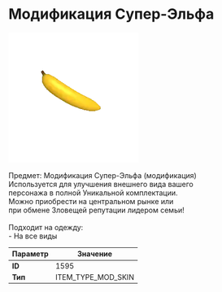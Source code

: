 # Модификация Супер-Эльфа

![Item Image](../img/1595.webp?raw=true)

Предмет: Модификация Супер-Эльфа (модификация)<br>Используется для улучшения внешнего вида вашего<br>персонажа в полной Уникальной комплектации.<br>Можно приобрести на центральном рынке или<br>при обмене Зловещей репутации лидером семьи!<br><br>Подходит на одежду: <br> - На все виды<br>


| Параметр | Значение |
|----------|----------|
| **ID** | 1595 |
| **Тип** | ITEM_TYPE_MOD_SKIN |

